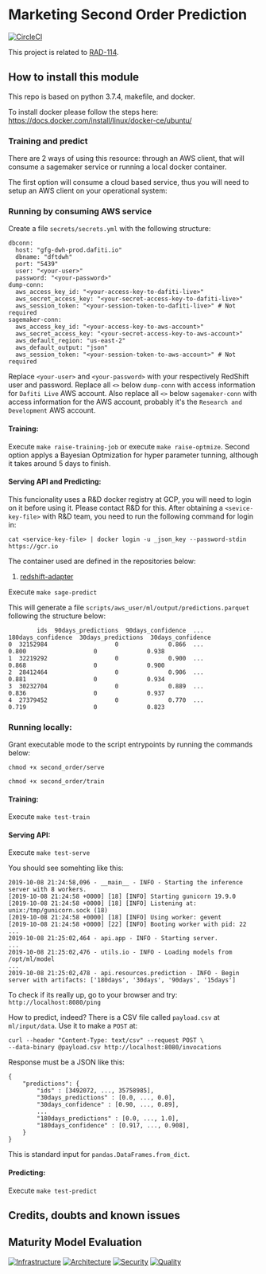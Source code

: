 # Marketing Second Order Prediction

[![CircleCI](https://circleci.com/gh/dafiti-group/rnd-second-order/tree/master.svg?circle-token=0c2ba7701ce97658039506678e9563e8b377a9a6&style=shield)](https://circleci.com/gh/dafiti-group/rnd-second-order/tree/master)

This project is related to [RAD-114](https://dafiti.jira.com/browse/RAD-114).


## How to install this module

This repo is based on python 3.7.4, makefile, and docker.

To install docker please follow the steps here: https://docs.docker.com/install/linux/docker-ce/ubuntu/

### Training and predict

There are 2 ways of using this resource: through an AWS client, that will consume a sagemaker service or running a local docker container.

The first option will consume a cloud based service, thus you will need to setup an AWS client on your operational system:

### Running by consuming AWS service

Create a file `secrets/secrets.yml` with the following structure:

```
dbconn:
  host: "gfg-dwh-prod.dafiti.io"
  dbname: "dftdwh"
  port: "5439"
  user: "<your-user>"
  password: "<your-password>"
dump-conn:
  aws_access_key_id: "<your-access-key-to-dafiti-live>"
  aws_secret_access_key: "<your-secret-access-key-to-dafiti-live>"
  aws_session_token: "<your-session-token-to-dafiti-live>" # Not required
sagemaker-conn:
  aws_access_key_id: "<your-access-key-to-aws-account>"
  aws_secret_access_key: "<your-secret-access-key-to-aws-account>"
  aws_default_region: "us-east-2"
  aws_default_output: "json"
  aws_session_token: "<your-session-token-to-aws-account>" # Not required
```

Replace `<your-user>` and `<your-password>` with your respectively RedShift user and password. Replace all `<>` below `dump-conn` with access information for `Dafiti Live` AWS account. Also replace all `<>` below `sagemaker-conn` with access information for the AWS account, probably it's the `Research and Development` AWS account.

#### Training:

Execute `make raise-training-job` or execute `make raise-optmize`. Second option applys a Bayesian Optmization for hyper parameter tunning, although it takes around 5 days to finish.

#### Serving API and Predicting:

This funcionality uses a R&D docker registry at GCP, you will need to login on it before using it. Please contact R&D for this.
After obtaining a `<sevice-key-file>` with R&D team, you need to run the following command for login in:

```
cat <service-key-file> | docker login -u _json_key --password-stdin https://gcr.io
```


The container used are defined in the repositories below:
1. [redshift-adapter](https://github.com/dafiti-group/rnd-redshift-adapter)

Execute `make sage-predict`

This will generate a file `scripts/aws_user/ml/output/predictions.parquet` following the structure below:

```
        ids  90days_predictions  90days_confidence  ...  180days_confidence  30days_predictions  30days_confidence
0  32152984                   0              0.866  ...               0.800                   0              0.938
1  32219292                   0              0.900  ...               0.868                   0              0.900
2  28412464                   0              0.906  ...               0.881                   0              0.934
3  30232704                   0              0.889  ...               0.836                   0              0.937
4  27379452                   0              0.770  ...               0.719                   0              0.823
```


### Running locally:


Grant executable mode to the script entrypoints by running the commands below:

```
chmod +x second_order/serve
```
```
chmod +x second_order/train
```

#### Training:

Execute `make test-train`

#### Serving API:

Execute `make test-serve`

You should see somehting like this:
```
2019-10-08 21:24:58,096 - __main__ - INFO - Starting the inference server with 8 workers.
[2019-10-08 21:24:58 +0000] [18] [INFO] Starting gunicorn 19.9.0
[2019-10-08 21:24:58 +0000] [18] [INFO] Listening at: unix:/tmp/gunicorn.sock (18)
[2019-10-08 21:24:58 +0000] [18] [INFO] Using worker: gevent
[2019-10-08 21:24:58 +0000] [22] [INFO] Booting worker with pid: 22
...
2019-10-08 21:25:02,464 - api.app - INFO - Starting server.
...
2019-10-08 21:25:02,476 - utils.io - INFO - Loading models from /opt/ml/model
...
2019-10-08 21:25:02,478 - api.resources.prediction - INFO - Begin server with artifacts: ['180days', '30days', '90days', '15days']
```

To check if its really up, go to your browser and try: `http://localhost:8080/ping`

How to predict, indeed? There is a CSV file called `payload.csv` at `ml/input/data`. Use it to make a `POST` at:

```
curl --header "Content-Type: text/csv" --request POST \
--data-binary @payload.csv http://localhost:8080/invocations
```

Response must be a JSON like this:
```
{
	"predictions": {
		"ids" : [3492072, ..., 35758985],
		"30days_predictions" : [0.0, ..., 0.0],
		"30days_confidence" : [0.90, ..., 0.89],
		...
		"180days_predictions" : [0.0, ..., 1.0],
		"180days_confidence" : [0.917, ..., 0.908],
	}
}
```
This is standard input for `pandas.DataFrames.from_dict`.

#### Predicting:

Execute `make test-predict`


## Credits, doubts and known issues


## Maturity Model Evaluation

[![Infrastructure](https://img.shields.io/static/v1.svg?label=Infrastructure&message=Level%200&color=red)](https://github.com/dafiti-group/rnd-second-order/blob/master/MATURITY_MODEL.md)
[![Architecture](https://img.shields.io/static/v1.svg?label=Architecture&message=Level%200&color=red)](https://github.com/dafiti-group/rnd-second-order/blob/master/MATURITY_MODEL.md)
[![Security](https://img.shields.io/static/v1.svg?label=Security&message=Level%200&color=red)](https://github.com/dafiti-group/rnd-second-order/blob/master/MATURITY_MODEL.md)
[![Quality](https://img.shields.io/static/v1.svg?label=Quality&message=Level%200&color=red)](https://github.com/dafiti-group/rnd-second-order/blob/master/MATURITY_MODEL.md)
